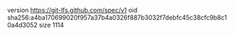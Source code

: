 version https://git-lfs.github.com/spec/v1
oid sha256:a4ba170699020f957a37b4a0326f887b3032f7debfc45c38cfc9b8c10a4d3052
size 1114
